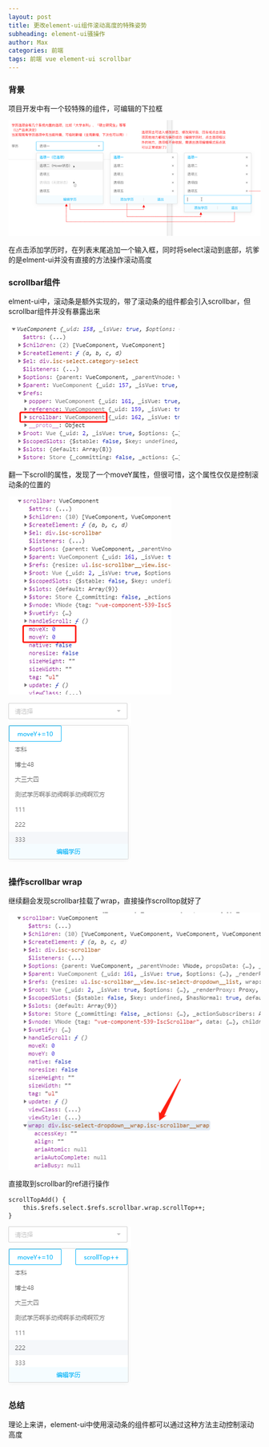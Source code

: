 ```yaml
---
layout: post
title: 更改element-ui组件滚动高度的特殊姿势
subheading: element-ui骚操作
author: Max
categories: 前端
tags: 前端 vue element-ui scrollbar
---
```


### 背景

项目开发中有一个较特殊的组件，可编辑的下拉框

![](../assets/images/posts/editable-select.png "可编辑下拉框")

在点击添加学历时，在列表末尾追加一个输入框，同时将select滚动到底部，坑爹的是elment-ui并没有直接的方法操作滚动高度

### scrollbar组件

elment-ui中，滚动条是额外实现的，带了滚动条的组件都会引入scrollbar，但scrollbar组件并没有暴露出来

![](../assets/images/posts/element-ui-ref-scrollbar.png "scrollbar ref")

翻一下scroll的属性，发现了一个moveY属性，但很可惜，这个属性仅仅是控制滚动条的位置的

![](../assets/images/posts/element-ui-ref-scrollbar-moveY.png "scrollbar moveY")

![](../assets/images/posts/element-ui-ref-scrollbar-moveY-test.gif "控制scrollbar moveY")

### 操作scrollbar wrap

继续翻会发现scrollbar挂载了wrap，直接操作scrolltop就好了

![](../assets/images/posts/element-ui-ref-scrollbar-wrap.png "scrollbar wrap")

直接取到scrollbar的ref进行操作

```vue
scrollTopAdd() {
    this.$refs.select.$refs.scrollbar.wrap.scrollTop++;
}
```

![](../assets/images/posts/element-ui-ref-scrollbar-wrap-test.gif "控制scrollbar.wrap.scrollTop")

### 总结

理论上来讲，element-ui中使用滚动条的组件都可以通过这种方法主动控制滚动高度
